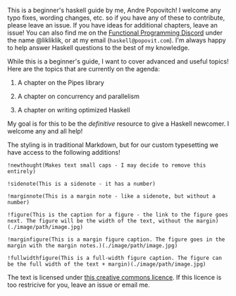 This is a beginner's haskell guide by me, Andre Popovitch! I welcome any typo fixes, wording changes, etc. so if you have any of these to contribute, please leave an issue. If you have ideas for additional chapters, leave an issue! You can also find me on the [Functional Programming Discord](https://discord.gg/6XQC7KA) under the name @likliklik, or at my email (`haskell@popovit.com`). I'm always happy to help answer Haskell questions to the best of my knowledge.

While this is a beginner's guide, I want to cover advanced and useful topics! Here are the topics that are currently on the agenda:

1) A chapter on the Pipes library

2) A chapter on concurrency and parallelism 

3) A chapter on writing optimized Haskell 

My goal is for this to be the *definitive* resource to give a Haskell newcomer. I welcome any and all help!

The styling is in traditional Markdown, but for our custom typesetting we have access to the following additions!

```
!newthought(Makes text small caps - I may decide to remove this entirely)

!sidenote(This is a sidenote - it has a number)

!marginnote(This is a margin note - like a sidenote, but without a number)

!figure(This is the caption for a figure - the link to the figure goes next. The figure will be the width of the text, without the margin)(./image/path/image.jpg)

!marginfigure(This is a margin figure caption. The figure goes in the margin with the margin notes.)(./image/path/image.jpg)

!fullwidthfigure(This is a full-width figure caption. The figure can be the full width of the text + margin)(./image/path/image.jpg)
```



The text is licensed under [this creative commons licence](https://creativecommons.org/licenses/by-nc-sa/4.0/). If this licence is too restricive for you, leave an issue or email me.